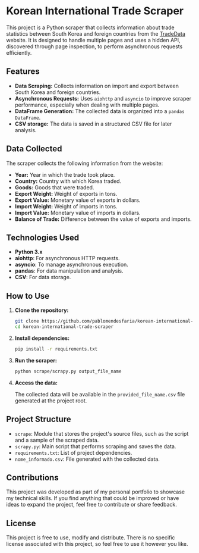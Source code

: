 
# Korean International Trade Scraper

This project is a Python scraper that collects information about trade statistics between South Korea and foreign countries from the [TradeData](https://tradedata.go.kr/cts/index_eng.do#tabHsSgn2) website. It is designed to handle multiple pages and uses a hidden API, discovered through page inspection, to perform asynchronous requests efficiently.

## Features

- **Data Scraping:** Collects information on import and export between South Korea and foreign countries.
- **Asynchronous Requests:** Uses `aiohttp` and `asyncio` to improve scraper performance, especially when dealing with multiple pages.
- **DataFrame Generation:** The collected data is organized into a `pandas DataFrame`.
- **CSV storage:** The data is saved in a structured CSV file for later analysis.

## Data Collected

The scraper collects the following information from the website:

- **Year:** Year in which the trade took place.
- **Country:** Country with which Korea traded.
- **Goods:** Goods that were traded.
- **Export Weight:** Weight of exports in tons.
- **Export Value:** Monetary value of exports in dollars.
- **Import Weight:** Weight of imports in tons.
- **Import Value:** Monetary value of imports in dollars.
- **Balance of Trade:** Difference between the value of exports and imports.

## Technologies Used

- **Python 3.x**
- **aiohttp**: For asynchronous HTTP requests.
- **asyncio**: To manage asynchronous execution.
- **pandas**: For data manipulation and analysis.
- **CSV**: For data storage.

## How to Use

1. **Clone the repository:**
   ```bash
   git clone https://github.com/pablomendesfaria/korean-international-trade-scraper.git
   cd korean-international-trade-scraper
   ```

2. **Install dependencies:**
   ```bash
   pip install -r requirements.txt
   ```

3. **Run the scraper:**
   ```bash
   python scrape/scrapy.py output_file_name
   ```

4. **Access the data:**

   The collected data will be available in the `provided_file_name.csv` file generated at the project root.

## Project Structure

- `scrape`: Module that stores the project's source files, such as the script and a sample of the scraped data.
- `scrapy.py`: Main script that performs scraping and saves the data.
- `requirements.txt`: List of project dependencies.
- `nome_informado.csv`: File generated with the collected data.

## Contributions

This project was developed as part of my personal portfolio to showcase my technical skills. If you find anything that could be improved or have ideas to expand the project, feel free to contribute or share feedback.

## License

This project is free to use, modify and distribute. There is no specific license associated with this project, so feel free to use it however you like.
